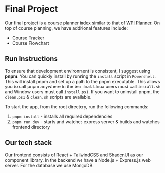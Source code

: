 # Final Project

Our final project is a course planner index similar to that of [WPI Planner](https://planner.wpi.edu/). 
On top of course planning, we have additional features include:

- Course Tracker
- Course Flowchart

## Run Instructions

To ensure that development environment is consistent, I suggest using **pnpm**. 
You can quickly install by running the `install` script  in `Powershell`. This 
will install pnpm and set up a path to the pnpm executable. This allows you to 
call pnpm anywhere in the terminal. Linux users must call `install.sh` and Window 
users must call `install.ps1`. If you want to uninstall pnpm, the `clean.ps1` & 
`clean.sh` scripts are available.

To start the app, from the root directory, run the following commands:

1. `pnpm install` - installs all required dependencies
2. `pnpm run dev` - starts and watches express server & builds and watches frontend 
directory

## Our tech stack

Our frontend consists of React + TailwindCSS and ShadcnUI as our component library. 
In the backend we have a Node.js + Express.js web server. For the database we use MongoDB.
